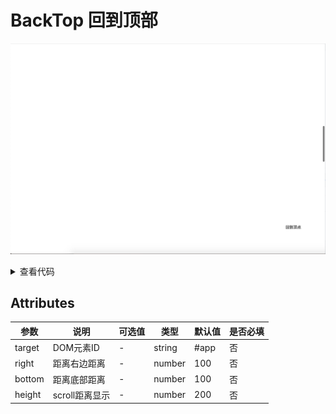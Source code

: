 <!--
 * @Author: zhang_gen_yuan
 * @Date: 2022-09-12 22:42:37
 * @LastEditTime: 2022-09-12 22:53:12
 * @Descripttion: 
-->
# BackTop 回到顶部

![alt](./../../public/component/backtop.png)


<details>
<summary>查看代码</summary>

```vue
<template>
    <Backtop>回到顶点</Backtop>
</template>

<script lang="ts" setup>
import { Backtop } from "zgy-ui";
</script>
```

</details>

## Attributes

| 参数| 说明 |可选值|类型|默认值| 是否必填|
|-----| ----|-----|---|-------|----|
| target| DOM元素ID |- |string |#app |否|
| right| 距离右边距离 |-| number |100 |否|
| bottom| 距离底部距离 |-| number |100 |否|
| height| scroll距离显示 |-| number |200 |否|
